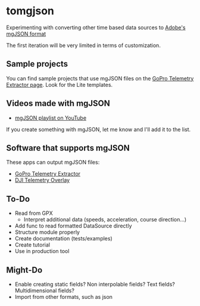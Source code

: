 # tomgjson

Experimenting with converting other time based data sources to [Adobe's mgJSON format](https://github.com/JuanIrache/mgjson)

The first iteration will be very limited in terms of customization.

## Sample projects

You can find sample projects that use mgJSON files on the [GoPro Telemetry Extractor page](https://goprotelemetryextractor.com#ae). Look for the Lite templates.

## Videos made with mgJSON

- [mgJSON playlist on YouTube](https://youtu.be/TAdxsTv4hPU?list=PLgoeWSWqXedI7FbZccAEudt2_t8qPX0Px)

If you create something with mgJSON, let me know and I'll add it to the list.

## Software that supports mgJSON

These apps can output mgJSON files:

- [GoPro Telemetry Extractor](https://goprotelemetryextractor.com)
- [DJI Telemetry Overlay](https://djitelemetryoverlay.com)

## To-Do

- Read from GPX
  - Interpret additional data (speeds, acceleration, course direction...)
- Add func to read formatted DataSource directly
- Structure module properly
- Create documentation (tests/examples)
- Create tutorial
- Use in production tool

## Might-Do

- Enable creating static fields? Non interpolable fields? Text fields? Multidimensional fields?
- Import from other formats, such as json

